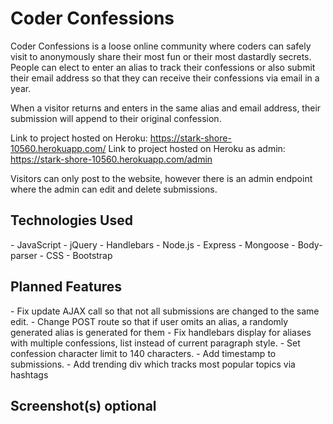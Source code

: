 <h1>Coder Confessions</h1>
Coder Confessions is a loose online community where coders can safely visit to anonymously share their most fun or their most dastardly secrets. People can elect to enter an alias to track their confessions or also submit their email address so that they can receive their confessions via email in a year.

When a visitor returns and enters in the same alias and email address, their submission will append to their original confession.

Link to project hosted on Heroku: https://stark-shore-10560.herokuapp.com/
Link to project hosted on Heroku as admin: https://stark-shore-10560.herokuapp.com/admin

Visitors can only post to the website, however there is an admin endpoint where the admin can edit and delete submissions.

<h2>Technologies Used</h2>
- JavaScript
- jQuery
- Handlebars
- Node.js
- Express
- Mongoose
- Body-parser
- CSS
- Bootstrap

<h2>Planned Features</h2>
- Fix update AJAX call so that not all submissions are changed to the same edit.
- Change POST route so that if user omits an alias, a randomly generated alias is generated for them
- Fix handlebars display for aliases with multiple confessions, list instead of current paragraph style.
- Set confession character limit to 140 characters.
- Add timestamp to submissions.
- Add trending div which tracks most popular topics via hashtags


<h2>Screenshot(s) optional</h2>
